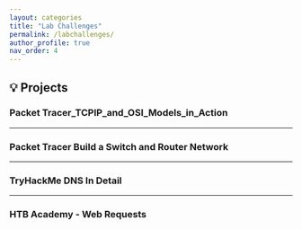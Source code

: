 ```yaml
---
layout: categories
title: "Lab Challenges"
permalink: /labchallenges/
author_profile: true
nav_order: 4
---
```


## 💡 Projects

### Packet Tracer_TCPIP_and_OSI_Models_in_Action


---

### Packet Tracer Build a Switch and Router Network


---

### TryHackMe DNS In Detail


---

### HTB Academy - Web Requests

